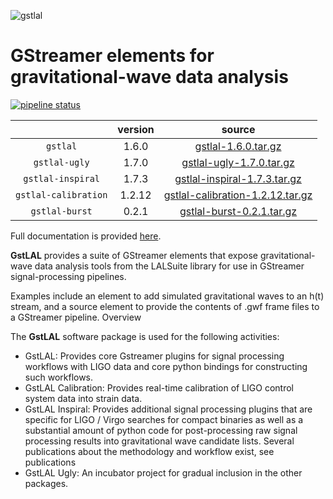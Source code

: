 ![gstlal](https://git.ligo.org/lscsoft/gstlal/raw/master/doc/source/_static/gstlal_small.png "gstlal")

GStreamer elements for gravitational-wave data analysis
==================================================================

[![pipeline status](https://git.ligo.org/lscsoft/gstlal/badges/master/pipeline.svg)](https://git.ligo.org/lscsoft/gstlal/commits/master)

|                      | version  | source   |
| :------------------: | :------: | :------: |
| `gstlal`             | 1.6.0    | [gstlal-1.6.0.tar.gz](http://software.ligo.org/lscsoft/source/gstlal-1.6.0.tar.gz)  |
| `gstlal-ugly`        | 1.7.0    | [gstlal-ugly-1.7.0.tar.gz](http://software.ligo.org/lscsoft/source/gstlal-ugly-1.7.0.tar.gz)  |
| `gstlal-inspiral`    | 1.7.3    | [gstlal-inspiral-1.7.3.tar.gz](http://software.ligo.org/lscsoft/source/gstlal-inspiral-1.7.3.tar.gz)  |
| `gstlal-calibration` | 1.2.12   | [gstlal-calibration-1.2.12.tar.gz](http://software.ligo.org/lscsoft/source/gstlal-calibration-1.2.12.tar.gz)  |
| `gstlal-burst`       | 0.2.1    | [gstlal-burst-0.2.1.tar.gz](http://software.ligo.org/lscsoft/source/gstlal-burst-0.2.1.tar.gz)  |

Full documentation is provided [here](https://lscsoft.docs.ligo.org/gstlal/).

**GstLAL** provides a suite of GStreamer elements that expose gravitational-wave data analysis tools from the LALSuite library for use in GStreamer signal-processing pipelines.

Examples include an element to add simulated gravitational waves to an h(t) stream, and a source element to provide the contents of .gwf frame files to a GStreamer pipeline.
Overview

The **GstLAL** software package is used for the following activities:

  * GstLAL: Provides core Gstreamer plugins for signal processing workflows with LIGO data and core python bindings for constructing such workflows.
  * GstLAL Calibration: Provides real-time calibration of LIGO control system data into strain data.
  * GstLAL Inspiral: Provides additional signal processing plugins that are specific for LIGO / Virgo searches for compact binaries as well as a substantial amount of python code for post-processing raw signal processing results into gravitational wave candidate lists. Several publications about the methodology and workflow exist, see publications
  * GstLAL Ugly: An incubator project for gradual inclusion in the other packages.
